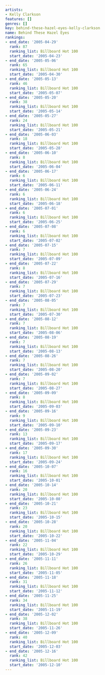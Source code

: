 ```yaml
---
artists:
- Kelly Clarkson
features: []
genres: []
key: behind-these-hazel-eyes-kelly-clarkson
name: Behind These Hazel Eyes
rankings:
- end_date: '2005-04-29'
  rank: 87
  ranking_list: Billboard Hot 100
  start_date: '2005-04-23'
- end_date: '2005-05-06'
  rank: 65
  ranking_list: Billboard Hot 100
  start_date: '2005-04-30'
- end_date: '2005-05-13'
  rank: 46
  ranking_list: Billboard Hot 100
  start_date: '2005-05-07'
- end_date: '2005-05-20'
  rank: 38
  ranking_list: Billboard Hot 100
  start_date: '2005-05-14'
- end_date: '2005-05-27'
  rank: 24
  ranking_list: Billboard Hot 100
  start_date: '2005-05-21'
- end_date: '2005-06-03'
  rank: 18
  ranking_list: Billboard Hot 100
  start_date: '2005-05-28'
- end_date: '2005-06-10'
  rank: 8
  ranking_list: Billboard Hot 100
  start_date: '2005-06-04'
- end_date: '2005-06-17'
  rank: 6
  ranking_list: Billboard Hot 100
  start_date: '2005-06-11'
- end_date: '2005-06-24'
  rank: 6
  ranking_list: Billboard Hot 100
  start_date: '2005-06-18'
- end_date: '2005-07-01'
  rank: 6
  ranking_list: Billboard Hot 100
  start_date: '2005-06-25'
- end_date: '2005-07-08'
  rank: 6
  ranking_list: Billboard Hot 100
  start_date: '2005-07-02'
- end_date: '2005-07-15'
  rank: 7
  ranking_list: Billboard Hot 100
  start_date: '2005-07-09'
- end_date: '2005-07-22'
  rank: 8
  ranking_list: Billboard Hot 100
  start_date: '2005-07-16'
- end_date: '2005-07-29'
  rank: 7
  ranking_list: Billboard Hot 100
  start_date: '2005-07-23'
- end_date: '2005-08-05'
  rank: 7
  ranking_list: Billboard Hot 100
  start_date: '2005-07-30'
- end_date: '2005-08-12'
  rank: 7
  ranking_list: Billboard Hot 100
  start_date: '2005-08-06'
- end_date: '2005-08-19'
  rank: 7
  ranking_list: Billboard Hot 100
  start_date: '2005-08-13'
- end_date: '2005-08-26'
  rank: 7
  ranking_list: Billboard Hot 100
  start_date: '2005-08-20'
- end_date: '2005-09-02'
  rank: 7
  ranking_list: Billboard Hot 100
  start_date: '2005-08-27'
- end_date: '2005-09-09'
  rank: 8
  ranking_list: Billboard Hot 100
  start_date: '2005-09-03'
- end_date: '2005-09-16'
  rank: 9
  ranking_list: Billboard Hot 100
  start_date: '2005-09-10'
- end_date: '2005-09-23'
  rank: 13
  ranking_list: Billboard Hot 100
  start_date: '2005-09-17'
- end_date: '2005-09-30'
  rank: 17
  ranking_list: Billboard Hot 100
  start_date: '2005-09-24'
- end_date: '2005-10-07'
  rank: 16
  ranking_list: Billboard Hot 100
  start_date: '2005-10-01'
- end_date: '2005-10-14'
  rank: 20
  ranking_list: Billboard Hot 100
  start_date: '2005-10-08'
- end_date: '2005-10-21'
  rank: 23
  ranking_list: Billboard Hot 100
  start_date: '2005-10-15'
- end_date: '2005-10-28'
  rank: 20
  ranking_list: Billboard Hot 100
  start_date: '2005-10-22'
- end_date: '2005-11-04'
  rank: 22
  ranking_list: Billboard Hot 100
  start_date: '2005-10-29'
- end_date: '2005-11-11'
  rank: 26
  ranking_list: Billboard Hot 100
  start_date: '2005-11-05'
- end_date: '2005-11-18'
  rank: 31
  ranking_list: Billboard Hot 100
  start_date: '2005-11-12'
- end_date: '2005-11-25'
  rank: 34
  ranking_list: Billboard Hot 100
  start_date: '2005-11-19'
- end_date: '2005-12-02'
  rank: 38
  ranking_list: Billboard Hot 100
  start_date: '2005-11-26'
- end_date: '2005-12-09'
  rank: 40
  ranking_list: Billboard Hot 100
  start_date: '2005-12-03'
- end_date: '2005-12-16'
  rank: 42
  ranking_list: Billboard Hot 100
  start_date: '2005-12-10'
---
```


